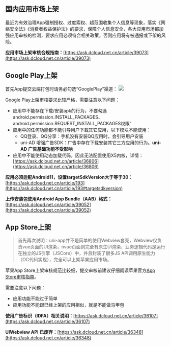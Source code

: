 ## 国内应用市场上架
最近为有效治理App强制授权、过度索权、超范围收集个人信息等现象，落实《网络安全法》《消费者权益保护法》的要求，保障个人信息安全，各大应用市场都加强应用审核的检测，要求应用必须符合相关政策，否则应用将有被通报或下架的风险。

**应用市场上架审核合规指南：**[https://ask.dcloud.net.cn/article/39073](https://ask.dcloud.net.cn/article/39073)



## Google Play上架
首先App提交云端打包时请务必勾选“GooglePlay”渠道：
![](https://dcloud-img.oss-cn-hangzhou.aliyuncs.com/uni-app/doc/channel-google.png)

Google Play上架审核要求比较严格，需要注意以下问题：
- 应用中不能存在下载/安装apk的行为，不要勾选android.permission.INSTALL_PACKAGES、android.permission.REQUEST_INSTALL_PACKAGES权限‘
- 应用中的任何功能都不能引导用户下载其它应用，以下模块不能使用：
  + QQ登录、QQ分享：手机没有安装QQ应用时，会引导用户安装
  + uni-AD 增强广告SDK：广告中存在下载安装其它三方应用的行为。**uni-AD 广告基础功能不受影响**
- 应用中不能使用动态加载代码，因此无法配置使用X5内核，详情：[https://ask.dcloud.net.cn/article/36806](https://ask.dcloud.net.cn/article/36806)

**应用必须适配Android11，设置targetSdkVersion大于等于30：**[https://ask.dcloud.net.cn/article/193](https://ask.dcloud.net.cn/article/193#targetsdkversion)

**上传安装包使用Android App Bundle（AAB）格式：**[https://ask.dcloud.net.cn/article/39052](https://ask.dcloud.net.cn/article/39052)



## App Store上架

>首先再次说明：uni-app并不是简单的使用Webview套壳，Webview仅负责vue页面的UI渲染，nvue页面则完全有原生UI渲染，业务逻辑代码是运行在独立的JS引擎（JSCore）中，并且封装了很多JS API调用原生能力（OC代码实现），完全可以上架苹果应用市场。

苹果App Store上架审核规范比较细，提交审核前建议仔细阅读苹果官方[App Store审核指南](https://developer.apple.com/cn/app-store/review/guidelines/)。

需要注意以下问题：
- 应用功能不能过于简单
- 应用功能不能跟已经上架的应用相似，就是不能做马甲包

**使用广告标识（IDFA）相关说明：**[https://ask.dcloud.net.cn/article/36107](https://ask.dcloud.net.cn/article/36107)

**UIWebview API 已废弃：**[https://ask.dcloud.net.cn/article/36348](https://ask.dcloud.net.cn/article/36348)

